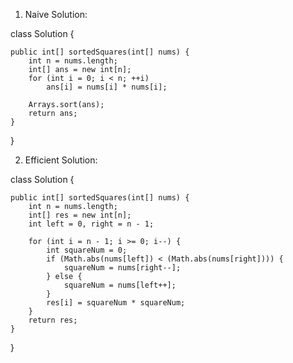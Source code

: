 1. Naive Solution:

class Solution {

    public int[] sortedSquares(int[] nums) {
        int n = nums.length;
        int[] ans = new int[n];
        for (int i = 0; i < n; ++i)
            ans[i] = nums[i] * nums[i];

        Arrays.sort(ans);
        return ans;
    }
}

2. Efficient Solution:

class Solution {

    public int[] sortedSquares(int[] nums) {
        int n = nums.length;
        int[] res = new int[n];
        int left = 0, right = n - 1;

        for (int i = n - 1; i >= 0; i--) {
            int squareNum = 0;
            if (Math.abs(nums[left]) < (Math.abs(nums[right]))) {
                squareNum = nums[right--];
            } else {
                squareNum = nums[left++];
            }
            res[i] = squareNum * squareNum;
        }
        return res;
    }
}
